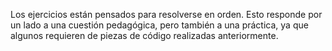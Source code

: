 Los ejercicios están pensados para resolverse en orden. Esto responde por un lado a una cuestión pedagógica, pero también a una práctica, ya que algunos requieren de piezas de código realizadas anteriormente.